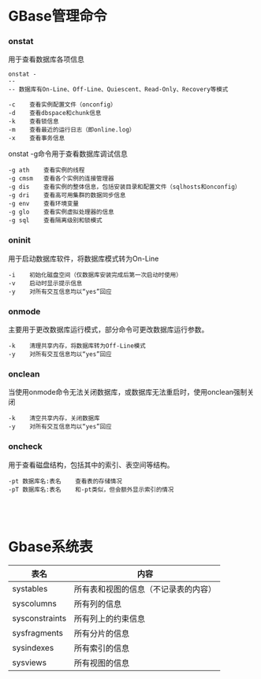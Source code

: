 # GBase管理命令
### onstat
用于查看数据库各项信息
```
onstat - 
-- 
-- 数据库有On-Line、Off-Line、Quiescent、Read-Only、Recovery等模式

-c    查看实例配置文件（onconfig）
-d    查看dbspace和chunk信息
-k    查看锁信息
-m    查看最近的运行日志（即online.log）
-x    查看事务信息
```

onstat -g命令用于查看数据库调试信息
```
-g ath    查看实例的线程
-g cmsm   查看各个实例的连接管理器
-g dis    查看实例的整体信息，包括安装目录和配置文件（sqlhosts和onconfig）
-g dri    查看高可用集群的数据同步信息
-g env    查看环境变量
-g glo    查看实例虚拟处理器的信息
-g sql    查看隔离级别和锁模式
```
### oninit
用于启动数据库软件，将数据库模式转为On-Line
```
-i    初始化磁盘空间（仅数据库安装完成后第一次启动时使用）
-v    启动时显示提示信息 
-y    对所有交互信息均以“yes”回应
```
### onmode
主要用于更改数据库运行模式，部分命令可更改数据库运行参数。
```
-k    清理共享内存，将数据库转为Off-Line模式
-y    对所有交互信息均以“yes”回应
```
### onclean
当使用onmode命令无法关闭数据库，或数据库无法重启时，使用onclean强制关闭
```
-k    清空共享内存，关闭数据库
-y    对所有交互信息均以“yes”回应
```
### oncheck
用于查看磁盘结构，包括其中的索引、表空间等结构。
```
-pt 数据库名:表名    查看表的存储情况
-pT 数据库名:表名    和-pt类似，但会额外显示索引的情况
```
<br/><br/>


# Gbase系统表
| 表名 | 内容 |
| ---  | --- |
| systables | 所有表和视图的信息（不记录表的内容） |
| syscolumns | 所有列的信息 |
| sysconstraints | 所有列上的约束信息 |
| sysfragments | 所有分片的信息 |
| sysindexes | 所有索引的信息 |
| sysviews | 所有视图的信息 |